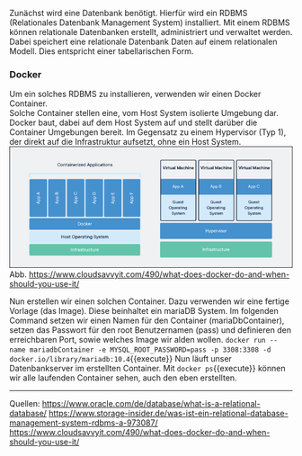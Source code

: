 Zunächst wird eine Datenbank benötigt. Hierfür wird ein RDBMS (Relationales Datenbank Management System) installiert.
Mit einem RDBMS können relationale Datenbanken erstellt, administriert und verwaltet werden.
Dabei speichert eine relationale Datenbank Daten auf einem relationalen Modell. Dies entspricht einer tabellarischen Form.

### Docker
Um ein solches RDBMS zu installieren, verwenden wir einen Docker Container.  
Solche Container stellen eine, vom Host System isolierte Umgebung dar. Docker baut, dabei auf dem Host System auf und stellt darüber die Container Umgebungen bereit. Im Gegensatz zu einem Hypervisor (Typ 1), der direkt auf die Infrastruktur aufsetzt, ohne ein Host System. 
![Docker Container](https://raw.githubusercontent.com/mhh008/katacoda-scenarios/main/assets/docker.png)
Abb. https://www.cloudsavvyit.com/490/what-does-docker-do-and-when-should-you-use-it/

Nun erstellen wir einen solchen Container.
Dazu verwenden wir eine fertige Vorlage (das Image). Diese beinhaltet ein mariaDB System. Im folgenden Command setzen wir einen Namen für den Container (mariaDbContainer), setzen das Passwort für den root Benutzernamen (pass) und definieren den erreichbaren Port, sowie welches Image wir alden wollen. 
`docker run --name mariadbContainer -e MYSQL_ROOT_PASSWORD=pass -p 3308:3308 -d docker.io/library/mariadb:10.4`{{execute}}
Nun läuft unser Datenbankserver im erstellten Container. Mit `docker ps`{{execute}} können wir alle laufenden Container sehen, auch den eben erstellten.

---
Quellen:
https://www.oracle.com/de/database/what-is-a-relational-database/
https://www.storage-insider.de/was-ist-ein-relational-database-management-system-rdbms-a-973087/
https://www.cloudsavvyit.com/490/what-does-docker-do-and-when-should-you-use-it/